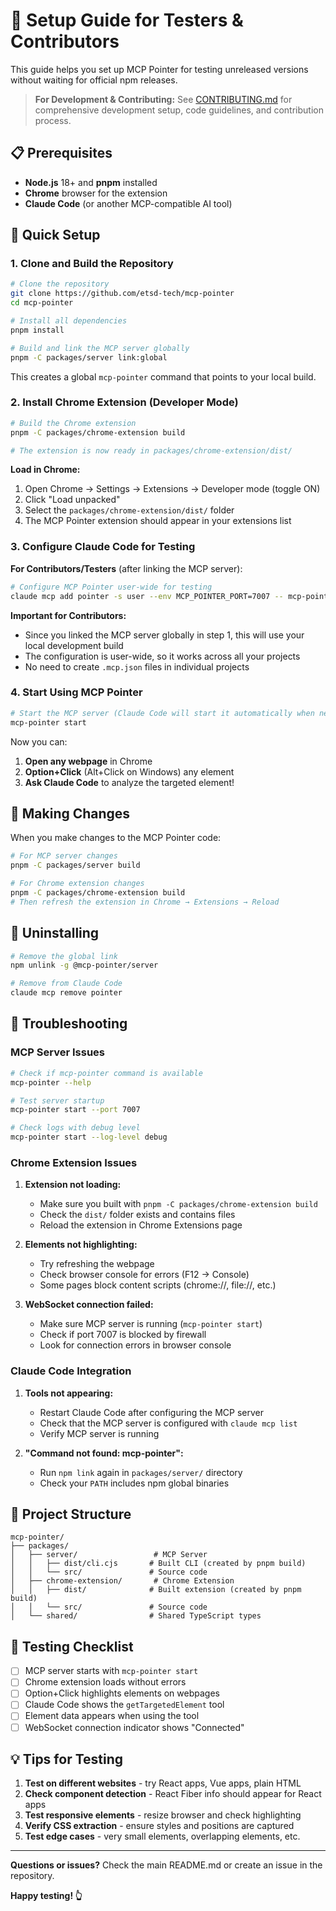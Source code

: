 # 🧪 Setup Guide for Testers & Contributors

This guide helps you set up MCP Pointer for testing unreleased versions without waiting for official npm releases.

> **For Development & Contributing:** See [CONTRIBUTING.md](./CONTRIBUTING.md) for comprehensive development setup, code guidelines, and contribution process.

## 📋 Prerequisites

- **Node.js** 18+ and **pnpm** installed
- **Chrome** browser for the extension
- **Claude Code** (or another MCP-compatible AI tool)

## 🚀 Quick Setup

### 1. Clone and Build the Repository

```bash
# Clone the repository
git clone https://github.com/etsd-tech/mcp-pointer
cd mcp-pointer

# Install all dependencies
pnpm install

# Build and link the MCP server globally
pnpm -C packages/server link:global
```

This creates a global `mcp-pointer` command that points to your local build.

### 2. Install Chrome Extension (Developer Mode)

```bash
# Build the Chrome extension
pnpm -C packages/chrome-extension build

# The extension is now ready in packages/chrome-extension/dist/
```

**Load in Chrome:**
1. Open Chrome → Settings → Extensions → Developer mode (toggle ON)
2. Click "Load unpacked"
3. Select the `packages/chrome-extension/dist/` folder
4. The MCP Pointer extension should appear in your extensions list

### 3. Configure Claude Code for Testing

**For Contributors/Testers** (after linking the MCP server):

```bash
# Configure MCP Pointer user-wide for testing
claude mcp add pointer -s user --env MCP_POINTER_PORT=7007 -- mcp-pointer start
```

**Important for Contributors:**
- Since you linked the MCP server globally in step 1, this will use your local development build
- The configuration is user-wide, so it works across all your projects
- No need to create `.mcp.json` files in individual projects

### 4. Start Using MCP Pointer

```bash
# Start the MCP server (Claude Code will start it automatically when needed)
mcp-pointer start
```

Now you can:
1. **Open any webpage** in Chrome
2. **Option+Click** (Alt+Click on Windows) any element 
3. **Ask Claude Code** to analyze the targeted element!

## 🔄 Making Changes

When you make changes to the MCP Pointer code:

```bash
# For MCP server changes
pnpm -C packages/server build

# For Chrome extension changes
pnpm -C packages/chrome-extension build
# Then refresh the extension in Chrome → Extensions → Reload
```

## 🧹 Uninstalling

```bash
# Remove the global link
npm unlink -g @mcp-pointer/server

# Remove from Claude Code
claude mcp remove pointer
```

## 🐛 Troubleshooting

### MCP Server Issues

```bash
# Check if mcp-pointer command is available
mcp-pointer --help

# Test server startup
mcp-pointer start --port 7007

# Check logs with debug level
mcp-pointer start --log-level debug
```

### Chrome Extension Issues

1. **Extension not loading:**
   - Make sure you built with `pnpm -C packages/chrome-extension build`
   - Check the `dist/` folder exists and contains files
   - Reload the extension in Chrome Extensions page

2. **Elements not highlighting:**
   - Try refreshing the webpage
   - Check browser console for errors (F12 → Console)
   - Some pages block content scripts (chrome://, file://, etc.)

3. **WebSocket connection failed:**
   - Make sure MCP server is running (`mcp-pointer start`)
   - Check if port 7007 is blocked by firewall
   - Look for connection errors in browser console

### Claude Code Integration

1. **Tools not appearing:**
   - Restart Claude Code after configuring the MCP server
   - Check that the MCP server is configured with `claude mcp list`
   - Verify MCP server is running

2. **"Command not found: mcp-pointer":**
   - Run `npm link` again in `packages/server/` directory
   - Check your `PATH` includes npm global binaries

## 📁 Project Structure

```
mcp-pointer/
├── packages/
│   ├── server/                 # MCP Server
│   │   ├── dist/cli.cjs       # Built CLI (created by pnpm build)
│   │   └── src/               # Source code
│   ├── chrome-extension/       # Chrome Extension  
│   │   ├── dist/              # Built extension (created by pnpm build)
│   │   └── src/               # Source code
│   └── shared/                # Shared TypeScript types
```

## 🎯 Testing Checklist

- [ ] MCP server starts with `mcp-pointer start`
- [ ] Chrome extension loads without errors
- [ ] Option+Click highlights elements on webpages
- [ ] Claude Code shows the `getTargetedElement` tool
- [ ] Element data appears when using the tool
- [ ] WebSocket connection indicator shows "Connected"

## 💡 Tips for Testing

1. **Test on different websites** - try React apps, Vue apps, plain HTML
2. **Check component detection** - React Fiber info should appear for React apps
3. **Test responsive elements** - resize browser and check highlighting
4. **Verify CSS extraction** - ensure styles and positions are captured
5. **Test edge cases** - very small elements, overlapping elements, etc.

---

**Questions or issues?** Check the main README.md or create an issue in the repository.

**Happy testing! 👆**